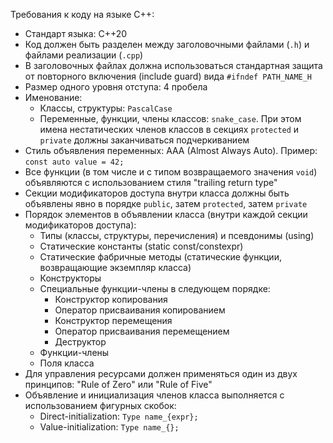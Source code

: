 Требования к коду на языке C++:
- Стандарт языка: C++20
- Код должен быть разделен между заголовочными файлами (`.h`) и файлами реализации (`.cpp`)
- В заголовочных файлах должна использоваться стандартная защита от повторного включения (include guard) вида `#ifndef PATH_NAME_H`
- Размер одного уровня отступа: 4 пробела
- Именование:
  - Классы, структуры: `PascalCase`
  - Переменные, функции, члены классов: `snake_case`. При этом имена нестатических членов классов в секциях `protected` и `private` должны заканчиваться подчеркиванием
- Стиль объявления переменных: AAA (Almost Always Auto). Пример: `const auto value = 42;`
- Все функции (в том числе и с типом возвращаемого значения `void`) объявляются с использованием стиля "trailing return type"
- Секции модификаторов доступа внутри класса должны быть объявлены явно в порядке `public`, затем `protected`, затем `private`
- Порядок элементов в объявлении класса (внутри каждой секции модификаторов доступа):
  - Типы (классы, структуры, перечисления) и псевдонимы (using)
  - Статические константы (static const/constexpr)
  - Статические фабричные методы (статические функции, возвращающие экземпляр класса)
  - Конструкторы
  - Специальные функции-члены в следующем порядке:
     - Конструктор копирования
     - Оператор присваивания копированием
     - Конструктор перемещения
     - Оператор присваивания перемещением
     - Деструктор
  - Функции-члены
  - Поля класса
- Для управления ресурсами должен применяться один из двух принципов: "Rule of Zero" или "Rule of Five"
- Объявление и инициализация членов класса выполняется с использованием фигурных скобок:
  - Direct-initialization: `Type name_{expr};`
  - Value-initialization: `Type name_{};`
